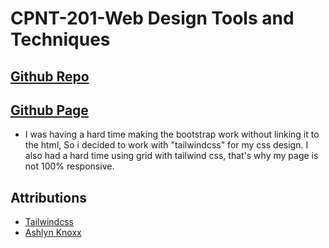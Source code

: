 # CPNT-201-Web Design Tools and Techniques

## [Github Repo](https://github.com/jaypee06/cpnt-201-a5)
## [Github Page](https://jaypee06.github.io/cpnt-201-a5/)

- I was having a hard time making the bootstrap work without linking it to the html, So i decided to work with "tailwindcss" for my css design.
I also had a hard time using grid with tailwind css, that's why my page is not 100% responsive.

## Attributions
- [Tailwindcss](https://tailwindcss.com/)
- [Ashlyn Knoxx](https://github.com/lilyx13)
